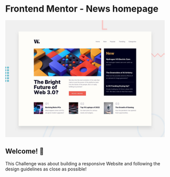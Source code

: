 # Frontend Mentor - News homepage

![Design preview for the News homepage coding challenge](./design/desktop-preview.jpg)

## Welcome! 👋

This Challenge was about building a responsive Website and following the design guidelines as close as possible!
